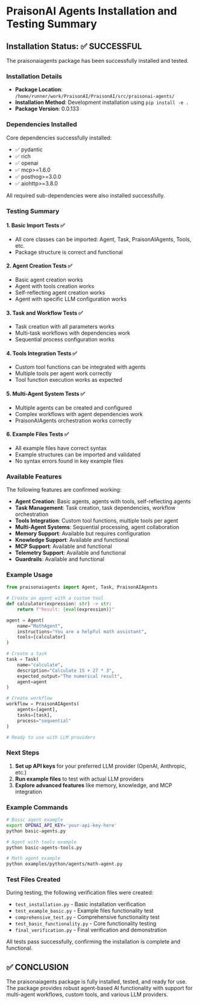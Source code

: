 # PraisonAI Agents Installation and Testing Summary

## Installation Status: ✅ SUCCESSFUL

The praisonaiagents package has been successfully installed and tested.

### Installation Details

- **Package Location**: `/home/runner/work/PraisonAI/PraisonAI/src/praisonai-agents/`
- **Installation Method**: Development installation using `pip install -e .`
- **Package Version**: 0.0.133

### Dependencies Installed

Core dependencies successfully installed:
- ✅ pydantic
- ✅ rich
- ✅ openai
- ✅ mcp>=1.6.0
- ✅ posthog>=3.0.0
- ✅ aiohttp>=3.8.0

All required sub-dependencies were also installed successfully.

### Testing Summary

#### 1. Basic Import Tests ✅
- All core classes can be imported: Agent, Task, PraisonAIAgents, Tools, etc.
- Package structure is correct and functional

#### 2. Agent Creation Tests ✅
- Basic agent creation works
- Agent with tools creation works
- Self-reflecting agent creation works
- Agent with specific LLM configuration works

#### 3. Task and Workflow Tests ✅
- Task creation with all parameters works
- Multi-task workflows with dependencies work
- Sequential process configuration works

#### 4. Tools Integration Tests ✅
- Custom tool functions can be integrated with agents
- Multiple tools per agent work correctly
- Tool function execution works as expected

#### 5. Multi-Agent System Tests ✅
- Multiple agents can be created and configured
- Complex workflows with agent dependencies work
- PraisonAIAgents orchestration works correctly

#### 6. Example Files Tests ✅
- All example files have correct syntax
- Example structures can be imported and validated
- No syntax errors found in key example files

### Available Features

The following features are confirmed working:

- **Agent Creation**: Basic agents, agents with tools, self-reflecting agents
- **Task Management**: Task creation, task dependencies, workflow orchestration
- **Tools Integration**: Custom tool functions, multiple tools per agent
- **Multi-Agent Systems**: Sequential processing, agent collaboration
- **Memory Support**: Available but requires configuration
- **Knowledge Support**: Available and functional
- **MCP Support**: Available and functional
- **Telemetry Support**: Available and functional
- **Guardrails**: Available and functional

### Example Usage

```python
from praisonaiagents import Agent, Task, PraisonAIAgents

# Create an agent with a custom tool
def calculator(expression: str) -> str:
    return f"Result: {eval(expression)}"

agent = Agent(
    name="MathAgent",
    instructions="You are a helpful math assistant",
    tools=[calculator]
)

# Create a task
task = Task(
    name="calculate",
    description="Calculate 15 + 27 * 3",
    expected_output="The numerical result",
    agent=agent
)

# Create workflow
workflow = PraisonAIAgents(
    agents=[agent],
    tasks=[task],
    process="sequential"
)

# Ready to use with LLM providers
```

### Next Steps

1. **Set up API keys** for your preferred LLM provider (OpenAI, Anthropic, etc.)
2. **Run example files** to test with actual LLM providers
3. **Explore advanced features** like memory, knowledge, and MCP integration

### Example Commands

```bash
# Basic agent example
export OPENAI_API_KEY='your-api-key-here'
python basic-agents.py

# Agent with tools example
python basic-agents-tools.py

# Math agent example
python examples/python/agents/math-agent.py
```

### Test Files Created

During testing, the following verification files were created:
- `test_installation.py` - Basic installation verification
- `test_example_basic.py` - Example files functionality test
- `comprehensive_test.py` - Comprehensive functionality test
- `test_basic_functionality.py` - Core functionality testing
- `final_verification.py` - Final verification and demonstration

All tests pass successfully, confirming the installation is complete and functional.

## ✅ CONCLUSION

The praisonaiagents package is fully installed, tested, and ready for use. The package provides robust agent-based AI functionality with support for multi-agent workflows, custom tools, and various LLM providers.